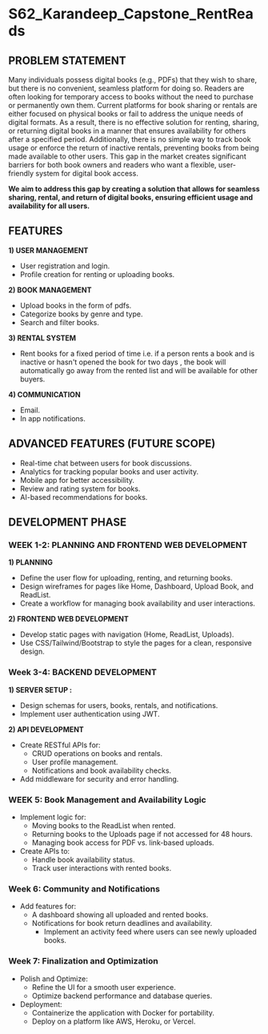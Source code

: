 # S62_Karandeep_Capstone_RentReads

## PROBLEM STATEMENT
Many individuals possess digital books (e.g., PDFs) that they wish to share, but there is no convenient, seamless platform for doing so. Readers are often looking for temporary access to books without the need to purchase or permanently own them. Current platforms for book sharing or rentals are either focused on physical books or fail to address the unique needs of digital formats. As a result, there is no effective solution for renting, sharing, or returning digital books in a manner that ensures availability for others after a specified period. Additionally, there is no simple way to track book usage or enforce the return of inactive rentals, preventing books from being made available to other users. This gap in the market creates significant barriers for both book owners and readers who want a flexible, user-friendly system for digital book access. 

**We aim to address this gap by creating a solution that allows for seamless sharing, rental, and return of digital books, ensuring efficient usage and availability for all users.**

## FEATURES

**1) USER MANAGEMENT**
- User registration and login.
- Profile creation for renting or uploading books.

**2) BOOK MANAGEMENT**
- Upload books in the form of pdfs.
- Categorize books by genre and type.
- Search and filter books.

**3) RENTAL SYSTEM**
- Rent books for a fixed period of time i.e. if a person rents a book and is inactive or hasn't opened the book for two days , the book will automatically go away from the rented list and will be available for other buyers.

**4) COMMUNICATION**
- Email.
- In app notifications. 

## ADVANCED FEATURES (FUTURE SCOPE)

- Real-time chat between users for book discussions.
- Analytics for tracking popular books and user activity.
- Mobile app for better accessibility.
- Review and rating system for books.
- AI-based recommendations for books.

## DEVELOPMENT PHASE

### WEEK 1-2: PLANNING AND FRONTEND WEB DEVELOPMENT

**1) PLANNING**
- Define the user flow for uploading, renting, and returning books.
- Design wireframes for pages like Home, Dashboard, Upload Book, and ReadList.
- Create a workflow for managing book availability and user interactions.

**2) FRONTEND WEB DEVELOPMENT**
- Develop static pages with navigation (Home, ReadList, Uploads).
- Use CSS/Tailwind/Bootstrap to style the pages for a clean, responsive design.


### Week 3-4: BACKEND DEVELOPMENT

**1) SERVER SETUP :**
- Design schemas for users, books, rentals, and notifications.
- Implement user authentication using JWT.

**2) API DEVELOPMENT**
- Create RESTful APIs for:
	- CRUD operations on books and rentals.
	- User profile management.
	- Notifications and book availability checks.
- Add middleware for security and error handling.


### WEEK 5: Book Management and Availability Logic

- Implement logic for:
    - Moving books to the ReadList when rented.
	- Returning books to the Uploads page if not accessed for 48 hours.
	- Managing book access for PDF vs. link-based uploads.
- Create APIs to:
	- Handle book availability status.
	- Track user interactions with rented books.


### Week 6: Community and Notifications

- Add features for:
	- A dashboard showing all uploaded and rented books.
	- Notifications for book return deadlines and availability.
        - Implement an activity feed where users can see newly uploaded books.

### Week 7: Finalization and Optimization

- Polish and Optimize:
	- Refine the UI for a smooth user experience.
	- Optimize backend performance and database queries.
- Deployment:
	- Containerize the application with Docker for portability.
	- Deploy on a platform like AWS, Heroku, or Vercel.


